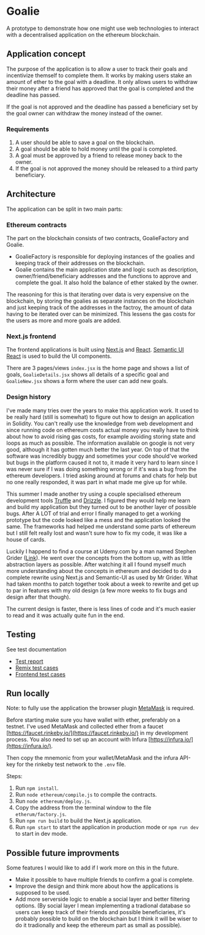 # Goalie
A prototype to demonstrate how one might use web technologies to interact with a decentralised application on the ethereum blockchain.

## Application concept
The purpose of the application is to allow a user to track their goals and incentivize themself to complete them. It works by making users stake an amount of ether to the goal with a deadline. It only allows users to withdraw their money after a friend has approved that the goal is completed and the deadline has passed.

If the goal is not approved and the deadline has passed a beneficiary set by the goal owner can withdraw the money instead of the owner.

### Requirements
1. A user should be able to save a goal on the blockchain.
2. A goal should be able to hold money until the goal is completed.
3. A goal must be approved by a friend to release money back to the owner.
4. If the goal is not approved the money should be released to a third party beneficiary.

## Architecture
The application can be split in two main parts:

### Ethereum contracts
The part on the blockchain consists of two contracts, GoalieFactory and Goalie.

* GoalieFactory is responsible for deploying instances of the goalies and keeping track of their addresses on the blockchain.
* Goalie contains the main application state and logic such as description, owner/friend/beneficiary addresses and the functions to approve and complete the goal. It also hold the balance of ether staked by the owner.

The reasoning for this is that iterating over data is very expensive on the blockchain, by storing the goalies as separate instances on the blockchain and just keeping track of the addresses in the factroy, the amount of data having to be iterated over can be minimized. This lessens the gas costs for the users as more and more goals are added.

### Next.js frontend
The frontend applications is built using [Next.js](https://nextjs.org/) and [React](https://reactjs.org/).
[Semantic UI React](https://github.com/Semantic-Org/Semantic-UI-React) is used to build the UI components.

There are 3 pages/views `index.jsx` is the home page and shows a list of goals, `GoalieDetails.jsx` shows all details of a specific goal and `GoalieNew.jsx` shows a form where the user can add new goals.

### Design history
I've made many tries over the years to make this application work. It used to be really hard (still is somewhat) to figure out how to design an application in Solidity. You can't really use the knowledge from web development and since running code on ethereum costs actual money you really have to think about how to avoid rising gas costs, for example avoiding storing state and loops as much as possible. The information available on google is not very good, although it has gotten much better the last year. On top of that the software was incredibly buggy and sometimes your code should've worked but bugs in the platform caused it not to, it made it very hard to learn since I was never sure if I was doing something wrong or if it's was a bug from the ethereum developers. I tried asking around at forums and chats for help but no one really responded, it was part in what made me give up for while.

This summer I made another try using a couple specialised ethereum development tools [Truffle](https://github.com/trufflesuite/truffle) and [Drizzle](https://github.com/trufflesuite/drizzle). I figured they would help me learn and build my application but they turned out to be another layer of possible bugs. After A LOT of trial and error I finally managed to get a working prototype but the code looked like a mess and the application looked the same. The frameworks had helped me understand some parts of ethereum but I still felt really lost and wasn't sure how to fix my code, it was like a house of cards.

Luckily I happend to find a course at Udemy.com by a man named Stephen Grider ([Link](https://www.udemy.com/ethereum-and-solidity-the-complete-developers-guide/)). He went over the concepts from the bottom up, with as little abstraction layers as possible. After watching it all I found myself much more understanding about the concepts in ethereum and decided to do a complete rewrite using Next.js and Semantic-UI as used by Mr Grider. What had taken months to patch together took about a week to rewrite and get up to par in features with my old design (a few more weeks to fix bugs and design after that though).

The current design is faster, there is less lines of code and it's much easier to read and it was actually quite fun in the end.

## Testing
See test documentation
* [Test report](https://github.com/camipe/goalie/wiki/Test-report)
* [Remix test cases](https://github.com/camipe/goalie/wiki/Remix-test-cases)
* [Frontend test cases](https://github.com/camipe/goalie/wiki/Frontend-test-cases)

## Run locally
Note: to fully use the application the browser plugin [MetaMask](https://metamask.io/) is required.

Before starting make sure you have wallet with ether, preferably on a testnet. I've used MetaMask and collected ether from a faucet [https://faucet.rinkeby.io/](https://faucet.rinkeby.io/) in my development process. You also need to set up an account with Infura [https://infura.io/](https://infura.io/).

Then copy the mnemonic from your wallet/MetaMask and the infura API-key for the rinkeby test network to the `.env` file.

Steps: 
1. Run `npm install`.
2. Run `node ethereum/compile.js` to compile the contracts.
3. Run `node ethereum/deploy.js`.
4. Copy the address from the terminal window to the file `etherum/factory.js`.
5. Run `npm run build` to build the Next.js application.
6. Run `npm start` to start the application in production mode or `npm run dev` to start in dev mode.

## Possible future improvments
Some features I would like to add if I work more on this in the future.
* Make it possible to have multiple friends to confirm a goal is complete.
* Improve the design and think more about how the applications is supposed to be used.
* Add more serverside logic to enable a social layer and better filtering options.
  (By social layer I mean implementing a tradional database so users can keep track of their friends and possible beneficiaries, it's probably possible to build on the blockchain but I think it will be wiser to do it tradionally and keep the ethereum part as small as possible).
